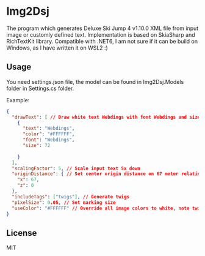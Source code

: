 # Img2Dsj

The program which generates Deluxe Ski Jump 4 v1.10.0 XML file from input image or customly defined text. Implementation is based on SkiaSharp and RichTextKit library. Compatible with .NET6, I am not sure if it can be build on Windows, as I have written it on WSL2 :)

## Usage

You need settings.json file, the model can be found in Img2Dsj.Models folder in Settings.cs folder.

Example:
```json
{
  "drawText": [ // Draw white text Webdings with font Webdings and size set to 72
    {
      "text": "Webdings",
      "color": "#FFFFFF",
      "font": "Webdings",
      "size": 72
      
    }
  ],
  "scalingFactor": 5, // Scale input text 5x down
  "originDistance": { // Set center origin distance on 67 meter relative to the X-axis and on 0 meter relative to the Z-axis
    "x": 67,
    "z": 0
  },
  "includeTags": ["twigs"], // Generate twigs
  "pixelSize": 0.05, // Set marking size
  "useColor": "#FFFFFF" // Override all image colors to white, note twigs generation already includes this optimization by default
}
```

## License

MIT